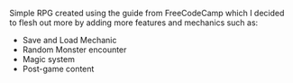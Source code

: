 Simple RPG created using the guide from FreeCodeCamp which I decided to flesh out more by adding more features and mechanics such as: 
- Save and Load Mechanic
- Random Monster encounter
- Magic system
- Post-game content
